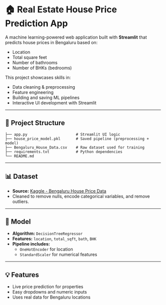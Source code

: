 # 🏠 Real Estate House Price Prediction App

A machine learning-powered web application built with **Streamlit** that predicts house prices in Bengaluru based on:
- Location
- Total square feet
- Number of bathrooms
- Number of BHKs (bedrooms)

This project showcases skills in:
- Data cleaning & preprocessing
- Feature engineering
- Building and saving ML pipelines
- Interactive UI development with Streamlit

---

## 📁 Project Structure

```
├── app.py                      # Streamlit UI logic
├── house_price_model.pkl       # Saved pipeline (preprocessing + model)
├── Bengaluru_House_Data.csv    # Raw dataset used for training
├── requirements.txt            # Python dependencies
└── README.md
```

---

## 📊 Dataset

- **Source:** [Kaggle - Bengaluru House Price Data](https://www.kaggle.com/datasets/amitabhajoy/bengaluru-house-price-data)
- Cleaned to remove nulls, encode categorical variables, and remove outliers.

---

## 🧠 Model

- **Algorithm:** `DecisionTreeRegressor`
- **Features:** `location`, `total_sqft`, `bath`, `BHK`
- **Pipeline includes:**
  - `OneHotEncoder` for location
  - `StandardScaler` for numerical features

---

## 💡 Features

- Live price prediction for properties
- Easy dropdowns and numeric inputs
- Uses real data for Bengaluru locations
